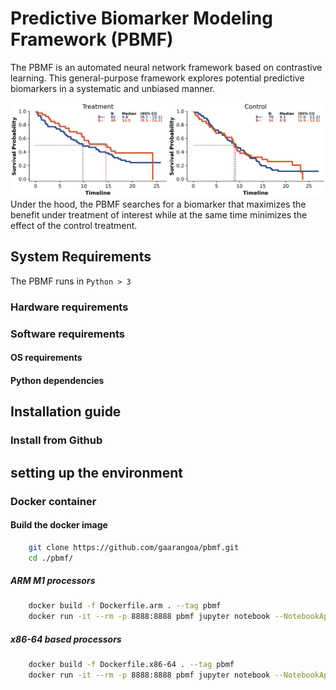 # Predictive Biomarker Modeling Framework (PBMF) 
The PBMF is an automated neural network framework based on contrastive learning. This general-purpose framework explores potential predictive biomarkers in a systematic and unbiased manner.


![alt text](./track.gif) Under the hood, the PBMF searches for a biomarker that maximizes the benefit under treatment of interest while at the same time minimizes the effect of the control treatment.


## System Requirements
The PBMF runs in <code>Python > 3</code>


### Hardware requirements
### Software requirements
#### OS requirements
#### Python dependencies

## Installation guide
### Install from Github

## setting up the environment
### Docker container

#### Build the docker image
```bash
    git clone https://github.com/gaarangoa/pbmf.git
    cd ./pbmf/
```
##### ARM M1 processors
```bash
    docker build -f Dockerfile.arm . --tag pbmf
    docker run -it --rm -p 8888:8888 pbmf jupyter notebook --NotebookApp.default_url=/lab/ --ip=0.0.0.0 --port=8888 --allow-root

```

##### x86-64 based processors
```bash
    docker build -f Dockerfile.x86-64 . --tag pbmf
    docker run -it --rm -p 8888:8888 pbmf jupyter notebook --NotebookApp.default_url=/lab/ --ip=0.0.0.0 --port=8888 --allow-root
```

